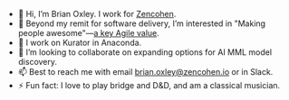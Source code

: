 - 👋 Hi, I’m Brian Oxley. I work for [Zencohen](https://www.linkedin.com/company/zencohen-consulting/).
- 👀 Beyond my remit for software delivery, I’m interested in "Making people awesome"&mdash;[a key Agile value](https://modernagile.org/).
- 🌱 I work on Kurator in Anaconda.
- 💞️ I’m looking to collaborate on expanding options for AI MML model discovery.
- 📫 Best to reach me with email <brian.oxley@zencohen.io> or in Slack.
- ⚡ Fun fact: I love to play bridge and D&D, and am a classical musician.

<!---
boxley-anaconda/boxley-anaconda is a ✨ special ✨ repository because its `README.md` (this file) appears on your GitHub profile.
You can click the Preview link to take a look at your changes.
--->
